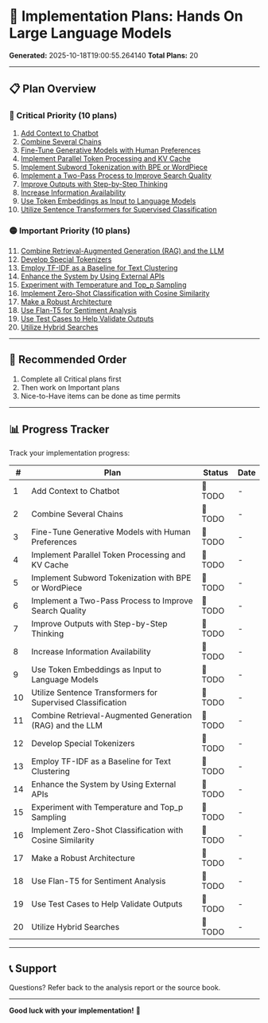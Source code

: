 # 🚀 Implementation Plans: Hands On Large Language Models

**Generated:** 2025-10-18T19:00:55.264140
**Total Plans:** 20

---

## 📋 Plan Overview

### 🔴 Critical Priority (10 plans)

1. [Add Context to Chatbot](01_Add_Context_to_Chatbot.md)
2. [Combine Several Chains](02_Combine_Several_Chains.md)
3. [Fine-Tune Generative Models with Human Preferences](03_Fine-Tune_Generative_Models_with_Human_Preferences.md)
4. [Implement Parallel Token Processing and KV Cache](04_Implement_Parallel_Token_Processing_and_KV_Cache.md)
5. [Implement Subword Tokenization with BPE or WordPiece](05_Implement_Subword_Tokenization_with_BPE_or_WordPiece.md)
6. [Implement a Two-Pass Process to Improve Search Quality](06_Implement_a_Two-Pass_Process_to_Improve_Search_Quality.md)
7. [Improve Outputs with Step-by-Step Thinking](07_Improve_Outputs_with_Step-by-Step_Thinking.md)
8. [Increase Information Availability](08_Increase_Information_Availability.md)
9. [Use Token Embeddings as Input to Language Models](09_Use_Token_Embeddings_as_Input_to_Language_Models.md)
10. [Utilize Sentence Transformers for Supervised Classification](10_Utilize_Sentence_Transformers_for_Supervised_Classification.md)

### 🟡 Important Priority (10 plans)

11. [Combine Retrieval-Augmented Generation (RAG) and the LLM](11_Combine_Retrieval-Augmented_Generation_RAG_and_the_LLM.md)
12. [Develop Special Tokenizers](12_Develop_Special_Tokenizers.md)
13. [Employ TF-IDF as a Baseline for Text Clustering](13_Employ_TF-IDF_as_a_Baseline_for_Text_Clustering.md)
14. [Enhance the System by Using External APIs](14_Enhance_the_System_by_Using_External_APIs.md)
15. [Experiment with Temperature and Top_p Sampling](15_Experiment_with_Temperature_and_Top_p_Sampling.md)
16. [Implement Zero-Shot Classification with Cosine Similarity](16_Implement_Zero-Shot_Classification_with_Cosine_Similarity.md)
17. [Make a Robust Architecture](17_Make_a_Robust_Architecture.md)
18. [Use Flan-T5 for Sentiment Analysis](18_Use_Flan-T5_for_Sentiment_Analysis.md)
19. [Use Test Cases to Help Validate Outputs](19_Use_Test_Cases_to_Help_Validate_Outputs.md)
20. [Utilize Hybrid Searches](20_Utilize_Hybrid_Searches.md)

---

## 🎯 Recommended Order

1. Complete all Critical plans first
2. Then work on Important plans
3. Nice-to-Have items can be done as time permits

---

## 📊 Progress Tracker

Track your implementation progress:

| # | Plan | Status | Date |
|---|------|--------|------|
| 1 | Add Context to Chatbot | 🔲 TODO | - |
| 2 | Combine Several Chains | 🔲 TODO | - |
| 3 | Fine-Tune Generative Models with Human Preferences | 🔲 TODO | - |
| 4 | Implement Parallel Token Processing and KV Cache | 🔲 TODO | - |
| 5 | Implement Subword Tokenization with BPE or WordPiece | 🔲 TODO | - |
| 6 | Implement a Two-Pass Process to Improve Search Quality | 🔲 TODO | - |
| 7 | Improve Outputs with Step-by-Step Thinking | 🔲 TODO | - |
| 8 | Increase Information Availability | 🔲 TODO | - |
| 9 | Use Token Embeddings as Input to Language Models | 🔲 TODO | - |
| 10 | Utilize Sentence Transformers for Supervised Classification | 🔲 TODO | - |
| 11 | Combine Retrieval-Augmented Generation (RAG) and the LLM | 🔲 TODO | - |
| 12 | Develop Special Tokenizers | 🔲 TODO | - |
| 13 | Employ TF-IDF as a Baseline for Text Clustering | 🔲 TODO | - |
| 14 | Enhance the System by Using External APIs | 🔲 TODO | - |
| 15 | Experiment with Temperature and Top_p Sampling | 🔲 TODO | - |
| 16 | Implement Zero-Shot Classification with Cosine Similarity | 🔲 TODO | - |
| 17 | Make a Robust Architecture | 🔲 TODO | - |
| 18 | Use Flan-T5 for Sentiment Analysis | 🔲 TODO | - |
| 19 | Use Test Cases to Help Validate Outputs | 🔲 TODO | - |
| 20 | Utilize Hybrid Searches | 🔲 TODO | - |

---

## 📞 Support

Questions? Refer back to the analysis report or the source book.

---

**Good luck with your implementation!** 🚀
